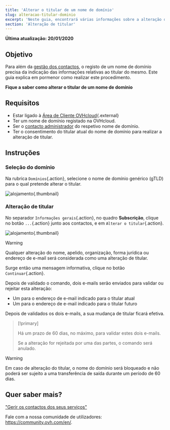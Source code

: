```yaml
---
title: 'Alterar o titular de um nome de domínio'
slug: alteracao-titular-dominio
excerpt: 'Neste guia, encontrará várias informações sobre a alteração de titular de um nome de domínio.'
section: 'Alteração de titular'
---
```


**Última atualização: 20/01/2020**

## Objetivo

Para além da [gestão dos contactos](https://docs.ovh.com/pt/customer/gestao_dos_contactos/), o registo de um nome de domínio precisa da indicação das informações relativas ao titular do mesmo. Este guia explica em pormenor como realizar este procedimento.

**Fique a saber como alterar o titular de um nome de domínio**

## Requisitos

- Estar ligado à [Área de Cliente OVHcloud](https://www.ovh.com/manager/web){.external}
- Ter um nome de domínio registado na OVHcloud.
- Ser o [contacto administrador](https://docs.ovh.com/pt/customer/gestao_dos_contactos/) do respetivo nome de domínio.
- Ter o consentimento do titular atual do nome de domínio para realizar a alteração de titular.

## Instruções

### Seleção do domínio
Na rubrica `Domínios`{.action}, selecione o nome de domínio genérico (gTLD) para o qual pretende alterar o titular.


![alojamento](images/SS_2.PNG){.thumbnail}


### Alteração de titular
No separador `Informações gerais`{.action}, no quadro **Subscrição**, clique no botão `...`{.action} junto aos contactos, e em `Alterar o titular`{.action}.


![alojamento](images/3652-2.png){.thumbnail}


> [!warning]
>
> Qualquer alteração do nome, apelido, organização, forma jurídica ou endereço de e-mail será
> considerada como uma alteração de titular.
> 

Surge então uma mensagem informativa, clique no botão `Continuar`{.action}.

Depois de validado o comando, dois e-mails serão enviados para validar ou rejeitar esta alteração:

- Um para o endereço de e-mail indicado para o titular atual
- Um para o endereço de e-mail indicado para o titular futuro

Depois de validados os dois e-mails, a sua mudança de titular ficará efetiva.



> [!primary]
>
> 
> Há um prazo de 60 dias, no máximo, para validar estes dois e-mails.
> 
> Se a alteração for rejeitada por uma das partes, o comando será anulado.
> 
> 



> [!warning]
>
> Em caso de alteração do titular, o nome do domínio será
> bloqueado e não poderá ser sujeito a uma transferência de saída durante um período de 60 dias.
> 

## Quer saber mais?

["Gerir os contactos dos seus serviços"](https://docs.ovh.com/pt/customer/gestao_dos_contactos/)

Fale com a nossa comunidade de utilizadores: https://community.ovh.com/en/.


